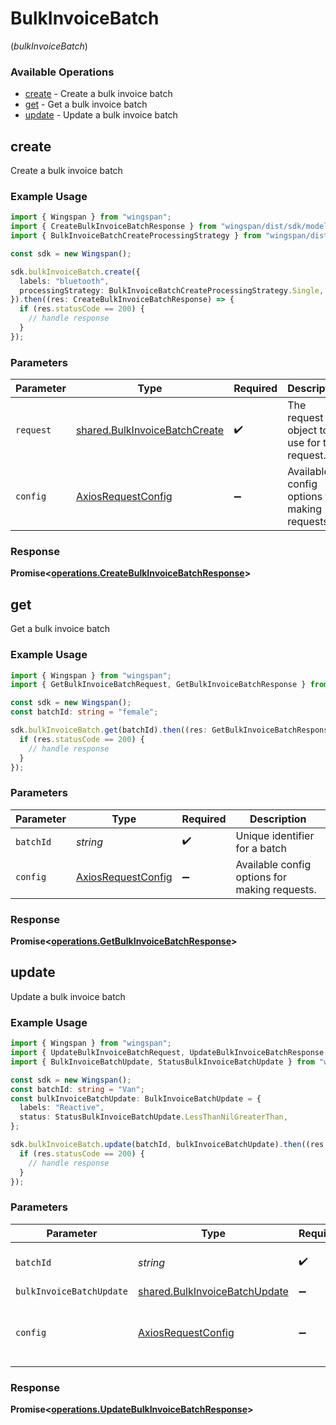 # BulkInvoiceBatch
(*bulkInvoiceBatch*)

### Available Operations

* [create](#create) - Create a bulk invoice batch
* [get](#get) - Get a bulk invoice batch
* [update](#update) - Update a bulk invoice batch

## create

Create a bulk invoice batch

### Example Usage

```typescript
import { Wingspan } from "wingspan";
import { CreateBulkInvoiceBatchResponse } from "wingspan/dist/sdk/models/operations";
import { BulkInvoiceBatchCreateProcessingStrategy } from "wingspan/dist/sdk/models/shared";

const sdk = new Wingspan();

sdk.bulkInvoiceBatch.create({
  labels: "bluetooth",
  processingStrategy: BulkInvoiceBatchCreateProcessingStrategy.Single,
}).then((res: CreateBulkInvoiceBatchResponse) => {
  if (res.statusCode == 200) {
    // handle response
  }
});
```

### Parameters

| Parameter                                                                      | Type                                                                           | Required                                                                       | Description                                                                    |
| ------------------------------------------------------------------------------ | ------------------------------------------------------------------------------ | ------------------------------------------------------------------------------ | ------------------------------------------------------------------------------ |
| `request`                                                                      | [shared.BulkInvoiceBatchCreate](../../models/shared/bulkinvoicebatchcreate.md) | :heavy_check_mark:                                                             | The request object to use for the request.                                     |
| `config`                                                                       | [AxiosRequestConfig](https://axios-http.com/docs/req_config)                   | :heavy_minus_sign:                                                             | Available config options for making requests.                                  |


### Response

**Promise<[operations.CreateBulkInvoiceBatchResponse](../../models/operations/createbulkinvoicebatchresponse.md)>**


## get

Get a bulk invoice batch

### Example Usage

```typescript
import { Wingspan } from "wingspan";
import { GetBulkInvoiceBatchRequest, GetBulkInvoiceBatchResponse } from "wingspan/dist/sdk/models/operations";

const sdk = new Wingspan();
const batchId: string = "female";

sdk.bulkInvoiceBatch.get(batchId).then((res: GetBulkInvoiceBatchResponse) => {
  if (res.statusCode == 200) {
    // handle response
  }
});
```

### Parameters

| Parameter                                                    | Type                                                         | Required                                                     | Description                                                  |
| ------------------------------------------------------------ | ------------------------------------------------------------ | ------------------------------------------------------------ | ------------------------------------------------------------ |
| `batchId`                                                    | *string*                                                     | :heavy_check_mark:                                           | Unique identifier for a batch                                |
| `config`                                                     | [AxiosRequestConfig](https://axios-http.com/docs/req_config) | :heavy_minus_sign:                                           | Available config options for making requests.                |


### Response

**Promise<[operations.GetBulkInvoiceBatchResponse](../../models/operations/getbulkinvoicebatchresponse.md)>**


## update

Update a bulk invoice batch

### Example Usage

```typescript
import { Wingspan } from "wingspan";
import { UpdateBulkInvoiceBatchRequest, UpdateBulkInvoiceBatchResponse } from "wingspan/dist/sdk/models/operations";
import { BulkInvoiceBatchUpdate, StatusBulkInvoiceBatchUpdate } from "wingspan/dist/sdk/models/shared";

const sdk = new Wingspan();
const batchId: string = "Van";
const bulkInvoiceBatchUpdate: BulkInvoiceBatchUpdate = {
  labels: "Reactive",
  status: StatusBulkInvoiceBatchUpdate.LessThanNilGreaterThan,
};

sdk.bulkInvoiceBatch.update(batchId, bulkInvoiceBatchUpdate).then((res: UpdateBulkInvoiceBatchResponse) => {
  if (res.statusCode == 200) {
    // handle response
  }
});
```

### Parameters

| Parameter                                                                      | Type                                                                           | Required                                                                       | Description                                                                    |
| ------------------------------------------------------------------------------ | ------------------------------------------------------------------------------ | ------------------------------------------------------------------------------ | ------------------------------------------------------------------------------ |
| `batchId`                                                                      | *string*                                                                       | :heavy_check_mark:                                                             | Unique identifier for a batch                                                  |
| `bulkInvoiceBatchUpdate`                                                       | [shared.BulkInvoiceBatchUpdate](../../models/shared/bulkinvoicebatchupdate.md) | :heavy_minus_sign:                                                             | N/A                                                                            |
| `config`                                                                       | [AxiosRequestConfig](https://axios-http.com/docs/req_config)                   | :heavy_minus_sign:                                                             | Available config options for making requests.                                  |


### Response

**Promise<[operations.UpdateBulkInvoiceBatchResponse](../../models/operations/updatebulkinvoicebatchresponse.md)>**

